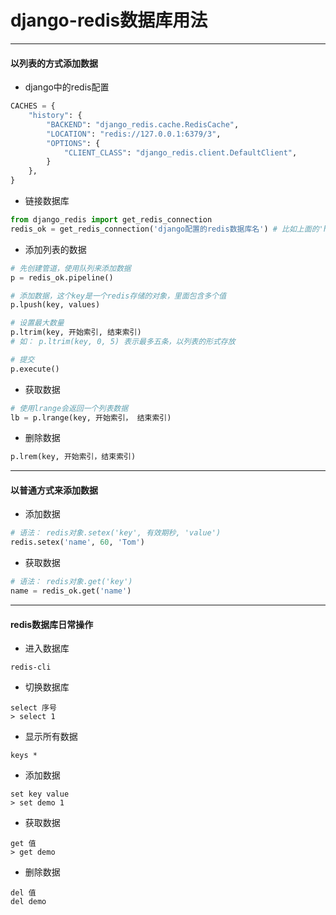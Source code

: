 # django-redis数据库用法
***
#### 以列表的方式添加数据
- django中的redis配置
```python
CACHES = {
    "history": {
        "BACKEND": "django_redis.cache.RedisCache",
        "LOCATION": "redis://127.0.0.1:6379/3",
        "OPTIONS": {
            "CLIENT_CLASS": "django_redis.client.DefaultClient",
        }
    },
}
```
- 链接数据库
```python
from django_redis import get_redis_connection
redis_ok = get_redis_connection('django配置的redis数据库名') # 比如上面的'history'
```
- 添加列表的数据
```python
# 先创建管道，使用队列来添加数据
p = redis_ok.pipeline()

# 添加数据，这个key是一个redis存储的对象，里面包含多个值
p.lpush(key, values)

# 设置最大数量
p.ltrim(key, 开始索引, 结束索引)
# 如： p.ltrim(key, 0, 5) 表示最多五条，以列表的形式存放

# 提交
p.execute()
```
- 获取数据
```python
# 使用lrange会返回一个列表数据
lb = p.lrange(key, 开始索引， 结束索引)
```
- 删除数据
```python
p.lrem(key, 开始索引，结束索引)
```
***
#### 以普通方式来添加数据
- 添加数据
```python
# 语法： redis对象.setex('key', 有效期秒, 'value')
redis.setex('name', 60, 'Tom')
```
- 获取数据
```python
# 语法： redis对象.get('key')
name = redis_ok.get('name')
```
***
#### redis数据库日常操作
- 进入数据库
```text
redis-cli
```
- 切换数据库
```text
select 序号
> select 1
```
- 显示所有数据
```text
keys *
```
- 添加数据
```text
set key value
> set demo 1
```
- 获取数据
```text
get 值
> get demo
```
- 删除数据
```text
del 值
del demo
```